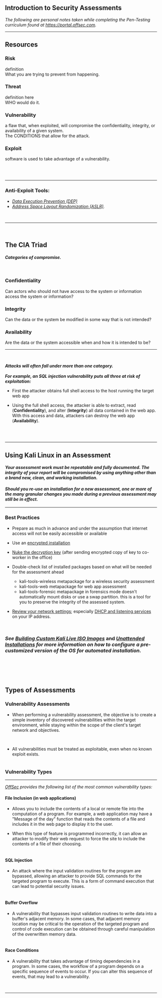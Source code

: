 ## Introduction to Security Assessments

*The following are personal notes taken while completing the Pen-Testing curriculum found at https://portal.offsec.com.*

-------
## Resources


### Risk
definition </br>
What you are trying to prevent from happening.


### Threat
definition here </br>
WHO would do it.


### Vulnerability
a flaw that, when exploited, will compromise the confidentiality, integrity, or availability of a given system. </br>
The CONDITIONS that allow for the attack.

### Exploit
software is used to take advantage of a vulnerability.

</br></br>

-------

### Anti-Exploit Tools: 
- *[Data Execution Prevention (DEP)](https://en.wikipedia.org/wiki/Executable_space_protection#Windows)*</br>
- *[Address Space Layout Randomization (ASLR)](https://en.wikipedia.org/wiki/Address_space_layout_randomization).*

</br>

-------
</br>

## The CIA Triad
#### *Categories of compromise.*
</br>

### Confidentiality 
Can actors who should not have access to the system or information access the system or information?
</br>

### Integrity 

Can the data or the system be modified in some way that is not intended?
</br>

### Availability 

Are the data or the system accessible when and how it is intended to be?
</br>

--------
</br>

***Attacks will often fall under more than one category.*** </br></br>
***For example, an SQL injection vulnerability puts all three at risk of exploitation:***

- First the attacker obtains full shell access to the host running the target web app

- Using the full shell access, the attacker is able to extract, read (**Confidentiality**), and alter (**Integrity**) all data contained in the web app. With this access and data, attackers can destroy the web app (**Availability**).
  
</br></br>

---------


## Using Kali Linux in an Assessment

#### *Your assessment work must be repeatable and fully documented.  The integrity of your report will be compromised by using anything other than a brand new, clean, and working installation.*

#### *Should you re-use an installation for a new assessment, one or more of the many granular changes you made during a previous assessment may still be in effect.*
---------


### Best Practices

- Prepare as much in advance and under the assumption that internet access will not be easily accessible or available

- Use an [encrypted installation](https://portal.offsec.com/courses/pen-103/books-and-videos/modal/modules/installing-kali-linux/step-by-step-installation-on-a-hard-drive/installation-on-a-fully-encrypted-file-system)

- [Nuke the decryption key](https://portal.offsec.com/courses/pen-103/books-and-videos/modal/modules/advanced-usage/adding-persistence-to-the-live-iso-with-a-usb-key/the-persistence-feature:-explanations) (after sending encrypted copy of key to co-worker in the office)

- Double-check list of installed packages based on what will be needed for the assessment ahead
    - kali-tools-wireless metapackage for a wireless security assessment
    - kali-tools-web metapackage for web app assessment
    - kali-tools-forensic metapackage in forensics mode doesn't automatically mount disks or use a swap partition. this is a tool for you to preserve the integrity of the assessed system.


- [Review your network settings](https://portal.offsec.com/courses/pen-103/books-and-videos/modal/modules/configuring-kali-linux#sect.configuring-the-network); especially [DHCP and listening services](https://portal.offsec.com/courses/pen-103/books-and-videos/modal/modules/securing-and-monitoring-kali-linux/securing-network-services/securing-network-services) on your IP address.

</br>

### *See [Building Custom Kali Live ISO Images](https://github.com/ShayCrane/OffSecTraining/tree/main/Pen-Testing/Security-Assessments/osInstallationOnHardDrive.md)* and *[Unattended Installations](https://github.com/ShayCrane/OffSecTraining/tree/main/Pen-Testing/Security-Assessments/osInstallationOnHardDrive.md) for more information on how to configure a pre-customized version of the OS for automated installation.*

</br></br>
------------

## Types of Assessments

### Vulnerability Assessments


- When performing a vulnerability assessment, the objective is to create a simple inventory of discovered vulnerabilities within the target environment, while staying within the scope of the client's target network and objectives.
</br>

- All vulnerabilities must be treated as exploitable, even when no known exploit exists.
</br></br>

### **Vulnerability Types**
----------

*[OffSec](https://portal.offsec.com) provides the following list of the most common vulnerability types:*
</br>

#### File Inclusion (in web applications)
- Allows you to include the contents of a local or remote file into the computation of a program. For example, a web application may have a "Message of the day" function that reads the contents of a file and includes it in the web page to display it to the user. 

- When this type of feature is programmed incorrectly, it can allow an attacker to modify their web request to force the site to include the contents of a file of their choosing.
</br></br>

#### SQL Injection
- An attack where the input validation routines for the program are bypassed, allowing an attacker to provide SQL commands for the targeted program to execute. This is a form of command execution that can lead to potential security issues.
</br></br>

#### Buffer Overflow
- A vulnerability that bypasses input validation routines to write data into a buffer's adjacent memory. In some cases, that adjacent memory location may be critical to the operation of the targeted program and control of code execution can be obtained through careful manipulation of the overwritten memory data.
</br></br>

    
#### Race Conditions
- A vulnerability that takes advantage of timing dependencies in a program. In some cases, the workflow of a program depends on a specific sequence of events to occur. If you can alter this sequence of events, that may lead to a vulnerability.

</br>

--------

